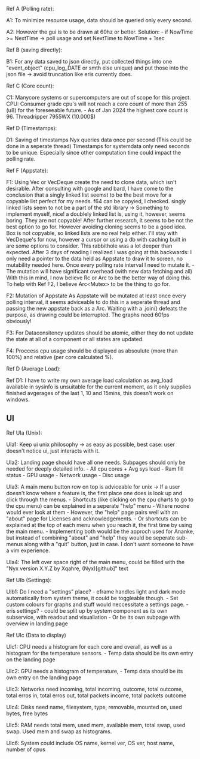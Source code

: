 Ref A (Polling rate):

A1: To minimize resource usage, data should be queried only every second.

A2: However the gui is to be drawn at 60hz or better.
		Solution:
		- if NowTime >= NextTime -> poll usage and set NextTime to NowTime + 1sec

Ref B (saving directly):

B1: For any data saved to json directly, put collected things into one "event_object" (cpu_log_DATE or smth else unique) and put those into the json file -> avoid truncation like eris currently does.

Ref C (Core count):

C1: Manycore systems or supercomputers are out of scope for this project.
		CPU:
			Consumer grade cpu's will not reach a core count of more than 255 (u8) for the foreseeable future.
				- As of Jan 2024 the highest core count is 96. Threadripper 7955WX (10.000$)

Ref D (Timestamps):

D1: Saving of timestamps
		Nyx queries data once per second (This could be done in a seperate thread)
			Timestamps for systemdata only need seconds to be unique. Especially since other computation time could impact the polling rate.

Ref F (Appstate):

F1: Using Vec or VecDeque create the need to clone data, which isn't desirable. 
	After consulting with google and bard, I have come to the conclusion that a singly linked list seemst to be the best move for a copyable list perfect for my needs.
		f64 can be copyied, I checked.
		singly linked lists seem to not be a part of the std library -> Something to implement myself, nice!
		a doublely linked list is, using it, however, seems boring.
			They are not copyable!
		After further research, it seems to be not the best option to go for. However avoiding cloning seems to be a good idea.
	Box is not copyable, so linked lists are no real help either.
		I'll stay with VecDeque's for now, however a cursor or using a db with caching built in are some options to consider.
	This rabbithole was a lot deeper than expected. After 3 days of reading I realized I was going at this backwards:
		I only need a pointer to the data held as Appstate to draw it to screen, no mutability needed here.
		Once every polling rate interval I need to mutate it.
			- The mutation will have significant overhead (with new data fetching and all)
		With this in mind, I now believe Rc<VecDeque> or Arc<VecDeque> to be the better way of doing this.
	To help with Ref F2, I believe Arc<Mutex<VecDeque>> to be the thing to go for.

F2: Mutation of Appstate
	As Appstate will be mutated at least once every polling interval, it seems adviceable to do this in a seperate thread and passing the new appstate back as a Arc.
	Waiting with a .join() defeats the purpose, as drawing could be interrupted. The graphs need 60fps obviously!

F3: For Dataconsitency updates should be atomic, either they do not update the state at all of a component or all states are updated.

F4: Proccess cpu usage should be displayed as absoulute (more than 100%) and relative (per core calculated %).

Ref D (Average Load):

Ref D1: I have to write my own average load calculation as avg_load available in sysinfo is unsuitable for the current moment, as it only supplies finished avgerages of the last 1, 10 and 15mins, this doesn't work on windows.

## UI

Ref UIa (Unix):

UIa1: Keep ui unix philosophy -> as easy as possible, best case: user doesn't notice ui, just interacts with it.

UIa2: Landing page should have all one needs. Subpages should only be needed for deeply detailed info.
		- All cpu cores + Avg sys load
		- Ram fill status
		- GPU usage
		- Network usage
		- Disc usage
  
UIa3: A main menu button row on top is adviceable for unix -> If a user doesn't know where a feature is, the first place one does is look up and click through the menus.
	- Shortcuts (like clicking on the cpu charts to go to the cpu menu) can be explained in a seperate "help" menu
		- Where noone would ever look at them
		- However, the "help" page pairs well with an "about" page for Licenses and acknowledgements.
	- Or shortcuts can be explained at the top of each menu when you reach it, the first time by using the main menu.
	- Implementing both would be the approch used for Ananke, but instead of combining "about" and "help" they would be seperate sub-menus along with a "quit" button, just in case. I don't want someone to have a vim experience.

UIa4: The left over space right of the main menu, could be filled with the "Nyx version X.Y.Z by Xqahre, (Nyx)[github]" text

Ref UIb (Settings):

UIb1: Do I need a "settings" place?
		- eframe handles light and dark mode automatically from system theme, it could be toggleable though.
			- Set custom colours for graphs and stuff would neccessitate a settings page.
		- eris settings?
			- could be split up by system component as its own subservice, with readout and visualiation
			- Or be its own subpage with overview in landing page

Ref UIc (Data to display)

UIc1: CPU needs a histogram for each core and overall, as well as a histogram for the temperature sensors.
		- Temp data should be its own entry on the landing page

UIc2: GPU needs a histogram of temperature,
		- Temp data should be its own entry on the landing page

UIc3: Networks need incoming, total incoming, outcome, total outcome, total erros in, total erros out, total packets income, total packets outcome

UIc4: Disks need name, filesystem, type, removable, mounted on, used bytes, free bytes

UIc5: RAM needs total mem, used mem, available mem, total swap, used swap. Used mem and swap as histograms.

UIc6: System could include OS name, kernel ver, OS ver, host name, number of cpus

